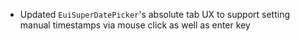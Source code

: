 - Updated `EuiSuperDatePicker`'s absolute tab UX to support setting manual timestamps via mouse click as well as enter key
